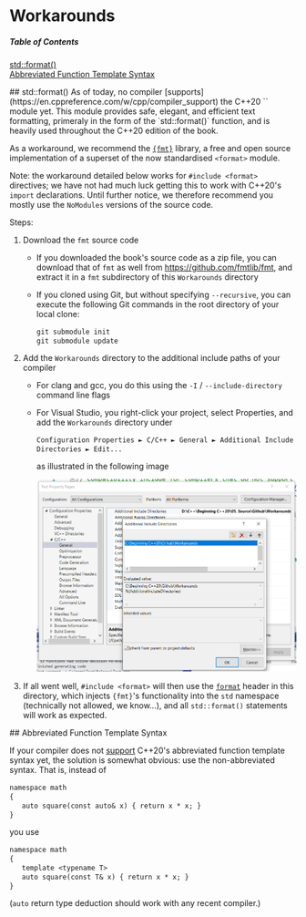 # Workarounds

##### Table of Contents  
[std::format()](#format)  
[Abbreviated Function Template Syntax](#abbreviated)  

<a name="format"/>
## std::format()
As of today, no compiler [supports](https://en.cppreference.com/w/cpp/compiler_support) the C++20 `<format>` module yet. 
This module provides safe, elegant, and efficient text formatting, primeraly in the form of the `std::format()` function,
and is heavily used throughout the C++20 edition of the book.

As a workaround, we recommend the [`{fmt}`](https://fmt.dev/) library, 
a free and open source implementation of a superset of the now standardised `<format>` module.

Note: the workaround detailed below works for `#include <format>` directives; 
we have not had much luck getting this to work with C++20's `import` declarations.
Until further notice, we therefore recommend you mostly use the `NoModules` versions of the source code.

Steps:
1. Download the `fmt` source code 
   - If you downloaded the book's source code as a zip file, you can download that of `fmt` as well from https://github.com/fmtlib/fmt, 
     and extract it in a `fmt` subdirectory of this `Workarounds` directory
   - If you cloned using Git, but without specifying `--recursive`, 
     you can execute the following Git commands in the root directory of your local clone:
   
         git submodule init
         git submodule update
 
 2. Add the `Workarounds` directory to the additional include paths of your compiler
    - For clang and gcc, you do this using the `-I` / `--include-directory` command line flags
    - For Visual Studio, you right-click your project, select Properties,
      and add the `Workarounds` directory under 
      
          Configuration Properties ► C/C++ ► General ► Additional Include Directories ► Edit...
          
      as illustrated in the following image
      
      <img src="Images/VisualStudioAdditionalIncludeDirectories.png" width=480/>
      
 3. If all went well, `#include <format>` will then use the [`format`](format) header in this directory,
    which injects `{fmt}`'s functionality into the `std` namespace (technically not allowed, we know...), 
    and all `std::format()` statements will work as expected.

<a name="abbreviated"/>
## Abbreviated Function Template Syntax

If your compiler does not [support](https://en.cppreference.com/w/cpp/compiler_support) 
C++20's abbreviated function template syntax yet, the solution is somewhat obvious: 
use the non-abbreviated syntax. That is, instead of

    namespace math
    {
       auto square(const auto& x) { return x * x; }
    }
    
you use

    namespace math
    {
       template <typename T>
       auto square(const T& x) { return x * x; }
    }
    
(`auto` return type deduction should work with any recent compiler.)
